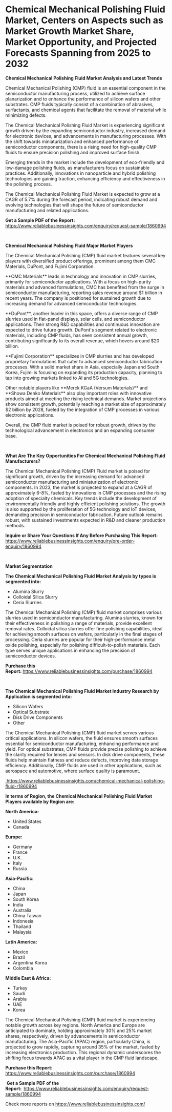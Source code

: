 <p><h1>Chemical Mechanical Polishing Fluid Market, Centers on Aspects such as Market Growth Market Share, Market Opportunity, and Projected Forecasts Spanning from 2025 to 2032</h1></p><p><strong>Chemical Mechanical Polishing Fluid Market Analysis and Latest Trends</strong></p>
<p><p>Chemical Mechanical Polishing (CMP) fluid is an essential component in the semiconductor manufacturing process, utilized to achieve surface planarization and to enhance the performance of silicon wafers and other substrates. CMP fluids typically consist of a combination of abrasives, surfactants, and chemical agents that facilitate the removal of material while minimizing defects.</p><p>The Chemical Mechanical Polishing Fluid Market is experiencing significant growth driven by the expanding semiconductor industry, increased demand for electronic devices, and advancements in manufacturing processes. With the shift towards miniaturization and enhanced performance of semiconductor components, there is a rising need for high-quality CMP fluids to ensure precision polishing and improved surface finish.</p><p>Emerging trends in the market include the development of eco-friendly and low-damage polishing fluids, as manufacturers focus on sustainable practices. Additionally, innovations in nanoparticle and hybrid polishing technologies are gaining traction, enhancing efficiency and effectiveness in the polishing process.</p><p>The Chemical Mechanical Polishing Fluid Market is expected to grow at a CAGR of 5.7% during the forecast period, indicating robust demand and evolving technologies that will shape the future of semiconductor manufacturing and related applications.</p></p>
<p><strong>Get a Sample PDF of the Report:&nbsp;</strong> <a href="https://www.reliablebusinessinsights.com/enquiry/request-sample/1860994?utm_campaign=3050&utm_medium=2&utm_source=Github&utm_content=ia&utm_term=03042025&utm_id=chemical-mechanical-polishing-fluid">https://www.reliablebusinessinsights.com/enquiry/request-sample/1860994</a></p>
<p>&nbsp;</p>
<p><strong>Chemical Mechanical Polishing Fluid Major Market Players</strong></p>
<p><p>The Chemical Mechanical Polishing (CMP) fluid market features several key players with diversified product offerings, prominent among them CMC Materials, DuPont, and Fujimi Corporation. </p><p>**CMC Materials** leads in technology and innovation in CMP slurries, primarily for semiconductor applications. With a focus on high-purity materials and advanced formulations, CMC has benefited from the surge in semiconductor manufacturing, reporting sales revenue around $1 billion in recent years. The company is positioned for sustained growth due to increasing demand for advanced semiconductor technologies.</p><p>**DuPont**, another leader in this space, offers a diverse range of CMP slurries used in flat-panel displays, solar cells, and semiconductor applications. Their strong R&D capabilities and continuous innovation are expected to drive future growth. DuPont's segment related to electronic materials, including CMP fluids, has seen consistent annual growth, contributing significantly to its overall revenue, which hovers around $20 billion.</p><p>**Fujimi Corporation** specializes in CMP slurries and has developed proprietary formulations that cater to advanced semiconductor fabrication processes. With a solid market share in Asia, especially Japan and South Korea, Fujimi is focusing on expanding its production capacity, planning to tap into growing markets linked to AI and 5G technologies.</p><p>Other notable players like **Merck KGaA (Versum Materials)** and **Showa Denko Materials** also play important roles with innovative products aimed at meeting the rising technical demands. Market projections show consistent growth, potentially reaching a market size of approximately $2 billion by 2028, fueled by the integration of CMP processes in various electronic applications. </p><p>Overall, the CMP fluid market is poised for robust growth, driven by the technological advancement in electronics and an expanding consumer base.</p></p>
<p>&nbsp;</p>
<p><strong>What Are The Key Opportunities For Chemical Mechanical Polishing Fluid Manufacturers?</strong></p>
<p><p>The Chemical Mechanical Polishing (CMP) Fluid market is poised for significant growth, driven by the increasing demand for advanced semiconductor manufacturing and miniaturization of electronic components. In 2023, the market is projected to expand at a CAGR of approximately 6-8%, fueled by innovations in CMP processes and the rising adoption of specialty chemicals. Key trends include the development of environmentally friendly and highly efficient polishing solutions. The growth is also supported by the proliferation of 5G technology and IoT devices, demanding precision in semiconductor fabrication. Future outlook remains robust, with sustained investments expected in R&D and cleaner production methods.</p></p>
<p><strong>Inquire or Share Your Questions If Any Before Purchasing This Report:</strong> <a href="https://www.reliablebusinessinsights.com/enquiry/pre-order-enquiry/1860994?utm_campaign=3050&utm_medium=2&utm_source=Github&utm_content=ia&utm_term=03042025&utm_id=chemical-mechanical-polishing-fluid">https://www.reliablebusinessinsights.com/enquiry/pre-order-enquiry/1860994</a></p>
<p>&nbsp;</p>
<p><strong>Market Segmentation</strong></p>
<p><strong>The Chemical Mechanical Polishing Fluid Market Analysis by types is segmented into:</strong></p>
<p><ul><li>Alumina Slurry</li><li>Colloidal Silica Slurry</li><li>Ceria Slurries</li></ul></p>
<p><p>The Chemical Mechanical Polishing (CMP) fluid market comprises various slurries used in semiconductor manufacturing. Alumina slurries, known for their effectiveness in polishing a range of materials, provide excellent removal rates. Colloidal silica slurries offer fine polishing capabilities, ideal for achieving smooth surfaces on wafers, particularly in the final stages of processing. Ceria slurries are popular for their high-performance metal oxide polishing, especially for polishing difficult-to-polish materials. Each type serves unique applications in enhancing the precision of semiconductor devices.</p></p>
<p><strong>Purchase this Report:&nbsp;</strong><a href="https://www.reliablebusinessinsights.com/purchase/1860994?utm_campaign=3050&utm_medium=2&utm_source=Github&utm_content=ia&utm_term=03042025&utm_id=chemical-mechanical-polishing-fluid">https://www.reliablebusinessinsights.com/purchase/1860994</a></p>
<p>&nbsp;</p>
<p><strong>The Chemical Mechanical Polishing Fluid Market Industry Research by Application is segmented into:</strong></p>
<p><ul><li>Silicon Wafers</li><li>Optical Substrate</li><li>Disk Drive Components</li><li>Other</li></ul></p>
<p><p>The Chemical Mechanical Polishing (CMP) fluid market serves various critical applications. In silicon wafers, the fluid ensures smooth surfaces essential for semiconductor manufacturing, enhancing performance and yield. For optical substrates, CMP fluids provide precise polishing to achieve the clarity required for lenses and sensors. In disk drive components, these fluids help maintain flatness and reduce defects, improving data storage efficiency. Additionally, CMP fluids are used in other applications, such as aerospace and automotive, where surface quality is paramount.</p></p>
<p><a href="https://www.reliablebusinessinsights.com/chemical-mechanical-polishing-fluid-r1860994?utm_campaign=3050&utm_medium=2&utm_source=Github&utm_content=ia&utm_term=03042025&utm_id=chemical-mechanical-polishing-fluid">&nbsp;https://www.reliablebusinessinsights.com/chemical-mechanical-polishing-fluid-r1860994</a></p>
<p><strong>In terms of Region, the Chemical Mechanical Polishing Fluid Market Players available by Region are:</strong></p>
<p>
    <p> <strong> North America: </strong>
        <ul>
            <li>United States</li>
            <li>Canada</li>
        </ul>
        </p> 
    <p> <strong> Europe: </strong>
        <ul>
            <li>Germany</li>
            <li>France</li>
            <li>U.K.</li>
            <li>Italy</li>
            <li>Russia</li>
        </ul>
        </p> 
    <p> <strong> Asia-Pacific: </strong>
        <ul>
            <li>China</li>
            <li>Japan</li>
            <li>South Korea</li>
            <li>India</li>
            <li>Australia</li>
            <li>China Taiwan</li>
            <li>Indonesia</li>
            <li>Thailand</li>
            <li>Malaysia</li>
        </ul>
        </p> 
    <p> <strong> Latin America: </strong>
        <ul>
            <li>Mexico</li>
            <li>Brazil</li>
            <li>Argentina Korea</li>
            <li>Colombia</li>
        </ul>
        </p> 
    <p> <strong> Middle East & Africa: </strong>
        <ul>
            <li>Turkey</li>
            <li>Saudi</li>
            <li>Arabia</li>
            <li>UAE</li>
            <li>Korea</li>
        </ul>
    </p>
    </p>
<p><p>The Chemical Mechanical Polishing (CMP) fluid market is experiencing notable growth across key regions. North America and Europe are anticipated to dominate, holding approximately 30% and 25% market shares, respectively, driven by advancements in semiconductor manufacturing. The Asia-Pacific (APAC) region, particularly China, is projected to grow rapidly, capturing around 35% of the market, fueled by increasing electronics production. This regional dynamic underscores the shifting focus towards APAC as a vital player in the CMP fluid landscape.</p></p>
<p><strong>Purchase this Report: </strong><a href="https://www.reliablebusinessinsights.com/purchase/1860994?utm_campaign=3050&utm_medium=2&utm_source=Github&utm_content=ia&utm_term=03042025&utm_id=chemical-mechanical-polishing-fluid">https://www.reliablebusinessinsights.com/purchase/1860994</a></p>
<p>&nbsp;<strong>Get a Sample PDF of the Report:&nbsp;&nbsp;</strong><a href="https://www.reliablebusinessinsights.com/enquiry/request-sample/1860994?utm_campaign=3050&utm_medium=2&utm_source=Github&utm_content=ia&utm_term=03042025&utm_id=chemical-mechanical-polishing-fluid">https://www.reliablebusinessinsights.com/enquiry/request-sample/1860994</a></p>
<p><strong></strong></p>
<p>Check more reports on <a href="https://www.reliablebusinessinsights.com/?utm_campaign=3050&utm_medium=2&utm_source=Github&utm_content=ia&utm_term=03042025&utm_id=chemical-mechanical-polishing-fluid">https://www.reliablebusinessinsights.com/</a></p>